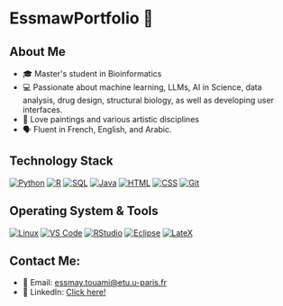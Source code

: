 # EssmawPortfolio 🌸


## About Me
- 🎓 Master's student in Bioinformatics
- 💻 Passionate about machine learning, LLMs, AI in Science, data analysis, drug design, structural biology, as well as developing user interfaces.
- 🎨 Love paintings and various artistic disciplines
- 🗣️ Fluent in French, English, and Arabic.


## Technology Stack
[![Python](https://img.shields.io/badge/Python-3776AB?style=for-the-badge&logo=python&logoColor=white)](https://www.python.org/)
[![R](https://img.shields.io/badge/R-276DC3?style=for-the-badge&logo=r&logoColor=white)](https://www.r-project.org/)
[![SQL](https://img.shields.io/badge/SQL-4479A1?style=for-the-badge&logo=postgresql&logoColor=white)](https://livesql.oracle.com/apex/f?p=590:1:101680018340396:::RP::)
[![Java](https://img.shields.io/badge/Java-007396?style=for-the-badge&logo=java&logoColor=white)](https://www.java.com/fr/)
[![HTML](https://img.shields.io/badge/HTML-E34F26?style=for-the-badge&logo=html5&logoColor=white)]()
[![CSS](https://img.shields.io/badge/CSS-1572B6?style=for-the-badge&logo=css3&logoColor=white)](link_to_css)
[![Git](https://img.shields.io/badge/Git-F05032?style=for-the-badge&logo=git&logoColor=white)](https://git-scm.com/)

## Operating System & Tools
[![Linux](https://img.shields.io/badge/Linux-FCC624?style=for-the-badge&logo=linux&logoColor=black)](https://www.linux.org/pages/download/)
[![VS Code](https://img.shields.io/badge/VS_Code-007ACC?style=for-the-badge&logo=visual-studio-code&logoColor=white)](https://code.visualstudio.com/)
[![RStudio](https://img.shields.io/badge/RStudio-75AADB?style=for-the-badge&logo=rstudio&logoColor=white)](https://posit.co/download/rstudio-desktop/)
[![Eclipse](https://img.shields.io/badge/Eclipse-2C2255?style=for-the-badge&logo=eclipse&logoColor=white)](https://eclipseide.org/)
[![LateX](https://img.shields.io/badge/LateX-008080?style=for-the-badge&logo=latex&logoColor=white)](https://fr.overleaf.com/project)

## Contact Me:
- 📧 Email: [essmay.touami@etu.u-paris.fr](mailto:essmay.touami@etu.u-paris.fr)
- 🔗 LinkedIn: [Click here!](https://www.linkedin.com/in/essmay-touami/)
